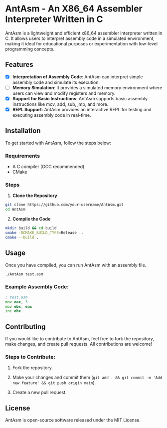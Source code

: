 # AntAsm - An X86_64 Assembler Interpreter Written in C

AntAsm is a lightweight and efficient x86_64 assembler interpreter written in C. It allows users to interpret assembly code in a simulated environment, making it ideal for educational purposes or experimentation with low-level programming concepts.

## Features

- [x] **Interpretation of Assembly Code**: AntAsm can interpret simple assembly code and simulate its execution.
- [ ] **Memory Simulation**: It provides a simulated memory environment where users can view and modify registers and memory.
- [x] **Support for Basic Instructions**: AntAsm supports basic assembly instructions like mov, add, sub, jmp, and more.
- [x] **REPL Support**: AntAsm provides an interactive REPL for testing and executing assembly code in real-time.

## Installation

To get started with AntAsm, follow the steps below:

### Requirements
- A C compiler (GCC recommended)
- CMake

### Steps

1. **Clone the Repository**
  ```bash
  git clone https://github.com/your-username/AntAsm.git
  cd AntAsm
```
   
2. **Compile the Code**
```bash
mkdir build && cd build
cmake -DCMAKE_BUILD_TYPE=Release ..
cmake --build .
```

## Usage

Once you have compiled, you can run AntAsm with an assembly file.
```bash
./AntAsm test.asm
```

### Example Assembly Code:

```asm
; test.asm
mov eax, 3
mov ebx, eax
inc ebx
```

## Contributing

If you would like to contribute to AntAsm, feel free to fork the repository, make changes, and create pull requests. All contributions are welcome!

### Steps to Contribute:

1.  Fork the repository.
    
2.  Make your changes and commit them (`git add . && git commit -m 'Add new feature' && git push origin main`).
    
3.  Create a new pull request.
    

## License

AntAsm is open-source software released under the MIT License.
